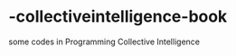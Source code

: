 -collectiveintelligence-book
============================

some codes in Programming Collective Intelligence 
